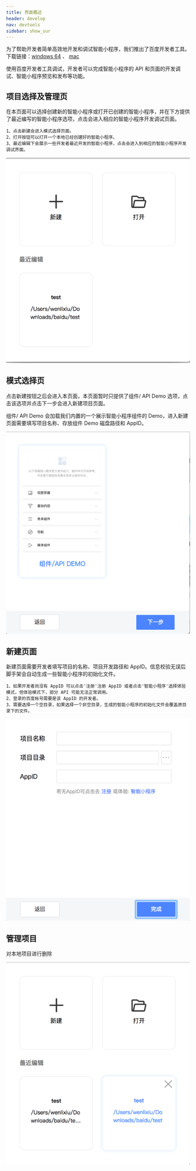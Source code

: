 ```yaml
---
title: 界面概述
header: develop
nav: devtools
sidebar: show_sur
---
```

为了帮助开发者简单高效地开发和调试智能小程序，我们推出了百度开发者工具。下载链接：[windows 64](http://smartprogram.baidu.com/mappconsole/api/devDownload?system=windows&type=online) 、  [mac](http://smartprogram.baidu.com/mappconsole/api/devDownload?system=mac&type=online)

使用百度开发者工具调试，开发者可以完成智能小程序的 API 和页面的开发调试、智能小程序预览和发布等功能。

## 项目选择及管理页

在本页面可以选择创建新的智能小程序或打开已创建的智能小程序，并在下方提供了最近编写的智能小程序选项，点击会进入相应的智能小程序开发调试页面。


    1、点击新建会进入模式选择页面。
    2、打开按钮可以打开一个本地已经创建好的智能小程序。
    3、最近编辑下会展示一些开发者最近开发的智能小程序，点击会进入到相应的智能小程序开发调试界面。


![图片](../../../img/tool/工具01.png)


## 模式选择页


 点击新建按钮之后会进入本页面，本页面暂时只提供了组件/ API Demo 选项，点击该选项并点击下一步会进入新建项目页面。


 组件/ API Demo 会加载我们内置的一个展示智能小程序组件的 Demo，进入新建页面需要填写项目名称、存放组件 Demo 磁盘路径和 AppID。

![图片](../../../img/tool/工具02.png)

## 新建页面


新建页面需要开发者填写项目的名称、项目开发路径和 AppID。信息校验无误后脚手架会自动生成一些智能小程序的初始化文件。


    1、如果开发者尚没有 AppID 可以点击'注册'注册 AppID 或者点击'智能小程序'选择体验模式，但体验模式下，部分 API 可能无法正常调用。
    2、登录的百度帐号需要是该 AppID 的开发者。
    3、需要选择一个空目录，如果选择一个非空目录，生成的智能小程序的初始化文件会覆盖原目录下的文件。

 ![图片](../../../img/tool/工具03.png)


## 管理项目


对本地项目进行删除

 ![图片](../../../img/tool/工具04.png)
